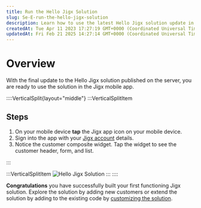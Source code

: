 ```yaml
---
title: Run the Hello Jigx Solution
slug: Se-E-run-the-hello-jigx-solution
description: Learn how to use the latest Hello Jigx solution update in our comprehensive document. Simply tap on the app icon, sign in, and experience the exciting features like the story image and customer composite widget on your screen. Build your very own Jigx sol
createdAt: Tue Apr 11 2023 17:27:19 GMT+0000 (Coordinated Universal Time)
updatedAt: Fri Feb 21 2025 14:27:14 GMT+0000 (Coordinated Universal Time)
---
```


# Overview

With the final update to the Hello Jigx solution published on the server, you are ready to use the solution in the Jigx mobile app.&#x20;

::::VerticalSplit{layout="middle"}
:::VerticalSplitItem
## Steps

1. On your mobile device **tap** the Jigx app icon on your mobile device.
2. Sign into the app with your [Jigx account](<./../../Creating an account.md>) details.
3. Notice the customer composite widget. Tap the widget to see the customer header, form, and list.


:::

:::VerticalSplitItem
![Hello Jigx Solution](https://archbee-image-uploads.s3.amazonaws.com/x7vdIDH6-ScTprfmi2XXX/ckYitc4izzEsl6VdLRxHq_hellojigxsolution.PNG "Hello Jigx Solution")
:::
::::

**Congratulations** you have successfully built your first functioning Jigx solution. Explore the solution by adding new customers or extend the solution by adding to the existing code by [customizing the solution](<./../Customize the Hello-Jigx solution.md>).


